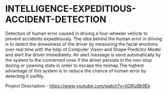 # INTELLIGENCE-EXPEDITIOUS-ACCIDENT-DETECTION

Detection of human error caused in driving a four-wheeler vehicle to prevent accidents expeditiously. The idea behind the human error in driving is to detect the drowsiness of the driver by measuring the facial emotions over real time with the help of Computer Vision and Shape Predictor Model and alert the driver immediately. An alert message is send automatically by the system to the concerned ones if the driver persists in the non-stop dozing or yawning state in order to escape the mishap.The highest advantage of this system is to reduce the chance of human error by detecting it swiftly.


Project Description - https://www.youtube.com/watch?v=ltGRizBk9Ek
